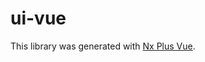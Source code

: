 # ui-vue

This library was generated with [Nx Plus Vue](https://github.com/ZachJW34/nx-plus/tree/master/libs/vue).
